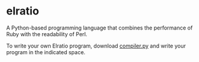 # elratio
A Python-based programming language that combines the performance of Ruby with the readability of Perl.

To write your own Elratio program, download [compiler.py](compiler.py) and write your program in the indicated space.
